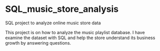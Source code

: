 # SQL_music_store_analysis
SQL project to analyze online music store data

This project is on how to analyze the music playlist database. I have examine the dataset with SQL and help the store understand its business growth by answering questions.
